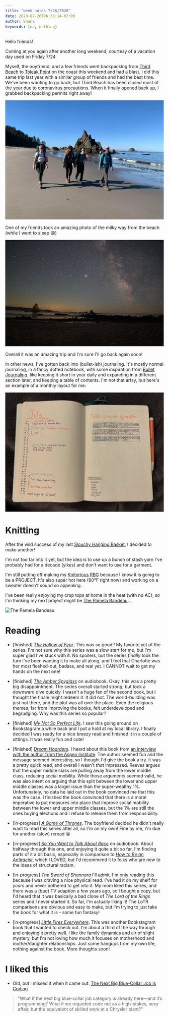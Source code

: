 ```yaml
---
title: "week notes 7/26/2020"
date: 2020-07-26T06:33:14-07:00
author: Shana
keywords: [no, nothing]
---
```


Hello friends!

Coming at you again after another long weekend, courtesy of a vacation day used on Friday 7/24.

Myself, the boyfriend, and a few friends went backpacking from [Third Beach](https://www.wta.org/go-hiking/hikes/third-beach) to [Toleak Point](https://www.wta.org/go-hiking/hikes/toleak-point) on the coast this weekend and had a blast. I did this same trip last year with a similar group of friends and had the best time. We've been wanting to go back, but Third Beach has been closed most of the year due to coronavirus precautions. When it finally opened back up, I grabbed backpacking permits right away!

![Walking on the coastal beach](../images/toleak-group.jpg)

One of my friends took an amazing photo of the milky way from the beach (while I went to sleep 😅)

![The Milky Way from Toleak Point](../images/toleak-milky-way.jpg)

Overall it was an amazing trip and I'm sure I'll go back again soon!

In other news, I've gotten back into (bullet-ish) journaling. It's mostly normal journaling, in a fancy dotted notebook, with some inspiration from [Bullet Journaling](https://bulletjournal.com/), like keeping it short in your daily and expanding in a different section later, and keeping a table of contents. I'm not that artsy, but here's an example of a monthly layout for me:

![My journal monthly layout](../images/journal.jpg)

# Knitting

After the wild success of my last [Slouchy Hanging Basket](https://www.ravelry.com/patterns/library/slouchy-hanging-baskets), I decided to make another!

I'm not too far into it yet, but the idea is to use up a bunch of stash yarn I've probably had for a decade (yikes) and don't want to use for a garment.

I'm still putting off making my [Knitorious RBG](https://www.ravelry.com/patterns/library/knitorious-rbg) because I know it is going to be a PROJECT. It's also super hot here (90°F right now) and working on a sweater doesn't sound so appealing.

I've been really enjoying my crop tops at home in the heat (with no AC), so I'm thinking my next project might be [The Pamela Bandeau](https://www.ravelry.com/patterns/library/the-pamela-bandeau)...

![The Pamela Bandeau](https://images4-f.ravelrycache.com/uploads/marvelousmrsmaker/626611771/1A1E0C68-A482-40A4-AA45-63BADC259025_medium2.jpeg)

# Reading

- [finished] [*The Hollow of Fear*](https://www.goodreads.com/book/show/36342330-the-hollow-of-fear). This was so good!! My favorite yet of the series. I'm not sure why this series was a slow start for me, but I'm super glad I've stuck with it. No spoilers, but the series *finally* took the turn I've been wanting it to make all along, and I feel that Charlotte was her most fleshed-out, badass, and real yet. I CANNOT wait to get my hands on the next one!

- [finished] [*The Amber Spyglass*](https://www.goodreads.com/book/show/18122.The_Amber_Spyglass) on audiobook. Okay, this was a pretty big disappointment. The series overall started strong, but took a downward dive quickly. I wasn't a huge fan of the second book, but I thought the finale might redeem it. It did not. The world-building was just not there, and the plot was all over the place. Even the religious themes, far from improving the books, felt underdeveloped and begrudging. Why was this series so popular?

- [finished] [*My Not So Perfect Life*](https://www.goodreads.com/book/show/30821598-my-not-so-perfect-life). I saw this going around on Bookstagram a while back and I put a hold at my local library. I finally decided I was ready for a nice breezy read and finished it in a couple of sittings. It was really fun and cute!

- [finished] [*Dream Hoarders*](https://www.goodreads.com/book/show/29502567-dream-hoarders). I heard about this book from [an interview with the author from the Aspen Institute](https://youtu.be/pTgpgMzs5sU). The author seemed fun and the message seemed interesting, so I thought I'd give the book a try. It was a pretty quick read, and overall I wasn't *that* impressed. Reeves argues that the upper middle class are pulling away from the lower middle class, reducing social mobility. While those arguments seemed valid, he was also intent on arguing that this split between the lower and upper middle classes was a larger issue than the super-wealthy 1%. Unfortunately, no data he laid out in the book convinced me that this was the case. I finished the book convinced that there is a moral imperative to put measures into place that improve social mobility between the lower and upper middle classes, but the 1% are still the ones buying elections and I refuse to release them from responsibility.

- [in-progress] [*A Game of Thrones*](https://www.goodreads.com/book/show/13496.A_Game_of_Thrones). The boyfriend decided he didn't really want to read this series after all, so I'm on my own! Fine by me, I'm due for another (slow) reread 😝

- [in-progress] [*So You Want to Talk About Race*](https://www.goodreads.com/book/show/35099718-so-you-want-to-talk-about-race) on audiobook. About halfway through this one, and enjoying it quite a bit so far. I'm finding parts of it a bit basic, especially in comparison to [*How to Be an Antiracist*](https://www.goodreads.com/book/show/40265832-how-to-be-an-antiracist), which I LOVED, but I'd recommend it to folks who are new to the ideas of structural racism.

- [in-progress] [*The Sword of Shannara*](https://www.goodreads.com/book/show/15575.The_Sword_of_Shannara) I'll admit, I'm only reading this because I was craving a nice physical read. I've had it on my shelf for *years* and never bothered to get into it. My mom liked this series, and there was a (bad) TV adaption a few years ago, so I bought a copy, but I'd heard that it was basically a bad clone of *The Lord of the Rings* series and I never started it. So far, I'm actually liking it! The LoTR comparisons are obvious and easy to make, but I'm trying to just take the book for what it is - some fun fantasy!

- [in-progress] [*Little Fires Everywhere*](https://www.goodreads.com/book/show/51704136-little-fires-everywhere). This was another Bookstagram book that I wanted to check out. I'm about a third of the way through and enjoying it pretty well. I like the family dynamics and air of slight mystery, but I'm not loving how much it focuses on motherhood and mother/daughter relationships. Just some hangups from my own life, nothing against the book. More thoughts soon!

# I liked this

- Old, but I missed it when it came out: [The Next Big Blue-Collar Job Is Coding
](https://www.wired.com/2017/02/programming-is-the-new-blue-collar-job/)

 > "What if the next big blue-collar job category is already here—and it’s programming? What if we regarded code not as a high-stakes, sexy affair, but the equivalent of skilled work at a Chrysler plant?"
